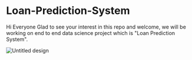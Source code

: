 # Loan-Prediction-System

Hi Everyone Glad to see your interest in this repo and welcome, we will be working on end to end data science project which is "Loan Prediction System".

![Untitled design](https://github.com/user-attachments/assets/a430fb90-1328-46ae-b2f0-59b81f840579)

